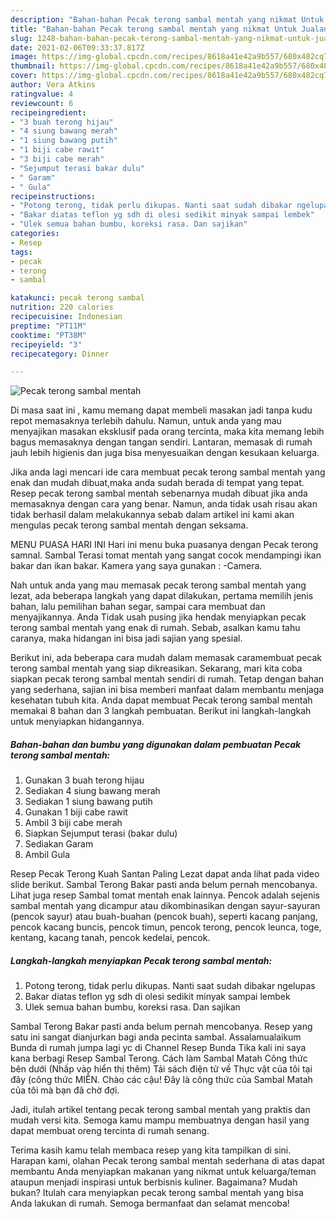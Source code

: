 ```yaml
---
description: "Bahan-bahan Pecak terong sambal mentah yang nikmat Untuk Jualan"
title: "Bahan-bahan Pecak terong sambal mentah yang nikmat Untuk Jualan"
slug: 1248-bahan-bahan-pecak-terong-sambal-mentah-yang-nikmat-untuk-jualan
date: 2021-02-06T09:33:37.817Z
image: https://img-global.cpcdn.com/recipes/8618a41e42a9b557/680x482cq70/pecak-terong-sambal-mentah-foto-resep-utama.jpg
thumbnail: https://img-global.cpcdn.com/recipes/8618a41e42a9b557/680x482cq70/pecak-terong-sambal-mentah-foto-resep-utama.jpg
cover: https://img-global.cpcdn.com/recipes/8618a41e42a9b557/680x482cq70/pecak-terong-sambal-mentah-foto-resep-utama.jpg
author: Vera Atkins
ratingvalue: 4
reviewcount: 6
recipeingredient:
- "3 buah terong hijau"
- "4 siung bawang merah"
- "1 siung bawang putih"
- "1 biji cabe rawit"
- "3 biji cabe merah"
- "Sejumput terasi bakar dulu"
- " Garam"
- " Gula"
recipeinstructions:
- "Potong terong, tidak perlu dikupas. Nanti saat sudah dibakar ngelupas"
- "Bakar diatas teflon yg sdh di olesi sedikit minyak sampai lembek"
- "Ulek semua bahan bumbu, koreksi rasa. Dan sajikan"
categories:
- Resep
tags:
- pecak
- terong
- sambal

katakunci: pecak terong sambal 
nutrition: 220 calories
recipecuisine: Indonesian
preptime: "PT11M"
cooktime: "PT38M"
recipeyield: "3"
recipecategory: Dinner

---
```



![Pecak terong sambal mentah](https://img-global.cpcdn.com/recipes/8618a41e42a9b557/680x482cq70/pecak-terong-sambal-mentah-foto-resep-utama.jpg)

Di masa  saat ini , kamu memang dapat membeli masakan jadi tanpa kudu repot memasaknya terlebih dahulu. Namun, untuk anda yang mau menyajikan masakan eksklusif pada orang tercinta, maka kita memang lebih bagus memasaknya dengan tangan sendiri. Lantaran, memasak di rumah jauh lebih higienis dan juga bisa menyesuaikan dengan kesukaan keluarga.

Jika anda lagi mencari ide cara membuat pecak terong sambal mentah yang enak dan mudah dibuat,maka anda sudah berada di tempat yang tepat. Resep pecak terong sambal mentah  sebenarnya mudah dibuat jika anda memasaknya dengan cara yang benar. Namun, anda tidak usah risau akan tidak berhasil dalam melakukannya 
sebab dalam artikel ini kami akan mengulas pecak terong sambal mentah dengan seksama.  

MENU PUASA HARI INI Hari ini menu buka puasanya dengan Pecak terong samnal. Sambal Terasi tomat mentah yang sangat cocok mendampingi ikan bakar dan ikan bakar. Kamera yang saya gunakan : -Camera.

Nah untuk anda yang mau memasak pecak terong sambal mentah yang lezat, ada beberapa langkah yang dapat dilakukan, pertama memilih jenis bahan, lalu pemilihan bahan segar, sampai cara membuat dan menyajikannya. Anda Tidak usah pusing jika hendak menyiapkan pecak terong sambal mentah yang enak di rumah. Sebab, asalkan kamu  tahu caranya, maka hidangan ini bisa jadi sajian yang spesial.

Berikut ini, ada beberapa cara mudah dalam memasak caramembuat pecak terong sambal mentah yang siap dikreasikan. Sekarang, mari kita coba siapkan pecak terong sambal mentah sendiri di rumah. Tetap dengan bahan yang sederhana, sajian ini bisa memberi manfaat dalam membantu menjaga kesehatan tubuh kita. Anda dapat membuat Pecak terong sambal mentah memakai 8 bahan dan 3 langkah pembuatan. Berikut ini langkah-langkah untuk menyiapkan hidangannya.

<!--inarticleads1-->

##### Bahan-bahan dan bumbu yang digunakan dalam pembuatan Pecak terong sambal mentah:

1. Gunakan 3 buah terong hijau
1. Sediakan 4 siung bawang merah
1. Sediakan 1 siung bawang putih
1. Gunakan 1 biji cabe rawit
1. Ambil 3 biji cabe merah
1. Siapkan Sejumput terasi (bakar dulu)
1. Sediakan  Garam
1. Ambil  Gula


Resep Pecak Terong Kuah Santan Paling Lezat dapat anda lihat pada video slide berikut. Sambal Terong Bakar pasti anda belum pernah mencobanya. Lihat juga resep Sambal tomat mentah enak lainnya. Pencok adalah sejenis sambal mentah yang dicampur atau dikombinasikan dengan sayur-sayuran (pencok sayur) atau buah-buahan (pencok buah), seperti kacang panjang, pencok kacang buncis, pencok timun, pencok terong, pencok leunca, toge, kentang, kacang tanah, pencok kedelai, pencok. 

<!--inarticleads2-->

##### Langkah-langkah menyiapkan Pecak terong sambal mentah:

1. Potong terong, tidak perlu dikupas. Nanti saat sudah dibakar ngelupas
1. Bakar diatas teflon yg sdh di olesi sedikit minyak sampai lembek
1. Ulek semua bahan bumbu, koreksi rasa. Dan sajikan


Sambal Terong Bakar pasti anda belum pernah mencobanya. Resep yang satu ini sangat dianjurkan bagi anda pecinta sambal. Assalamualaikum Bunda di rumah jumpa lagi yc di Channel Resep Bunda Tika kali ini saya kana berbagi Resep Sambal Terong. Cách làm Sambal Matah Công thức bên dưới (Nhấp vào hiển thị thêm) Tải sách điện tử về Thực vật của tôi tại đây (công thức MIỄN. Chào các cậu! Đây là công thức của Sambal Matah của tôi mà bạn đã chờ đợi. 

Jadi, itulah artikel tentang  pecak terong sambal mentah  yang praktis dan mudah versi kita. Semoga kamu mampu membuatnya dengan hasil yang dapat membuat oreng tercinta di rumah senang. 

Terima kasih kamu telah membaca resep yang kita tampilkan di sini. Harapan kami, olahan  Pecak terong sambal mentah sederhana di atas dapat membantu Anda menyiapkan makanan yang nikmat untuk keluarga/teman ataupun menjadi inspirasi untuk berbisnis kuliner. Bagaimana? Mudah bukan? Itulah cara menyiapkan pecak terong sambal mentah yang bisa Anda lakukan di rumah. Semoga bermanfaat dan selamat mencoba!

